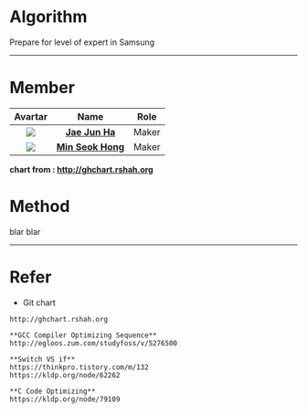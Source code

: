 # Algorithm
Prepare for level of expert in Samsung

---

# Member  

|                 Avartar                  |                   Name                   | Role  |
| :--------------------------------------: | :--------------------------------------: | :---: |
| <img src="https://avatars1.githubusercontent.com/u/7951335?v=4&s=100"> | <a href = "https://github.com/jaejunha"> **Jae Jun Ha** </a> | Maker |
| <img src="https://avatars1.githubusercontent.com/u/31812857?v=4&s=100"> | <a href = "https://github.com/Minseok-Hong"> **Min Seok Hong** </a> | Maker |

 **chart from : http://ghchart.rshah.org**  
  
# Method  
blar blar  

---
# Refer  
- Git chart  
```
http://ghchart.rshah.org    
```
~~~
**GCC Compiler Optimizing Sequence**
http://egloos.zum.com/studyfoss/v/5276500
~~~
~~~
**Switch VS if**
https://thinkpro.tistory.com/m/132
https://kldp.org/node/62262
~~~
~~~
**C Code Optimizing**
https://kldp.org/node/79109
~~~

